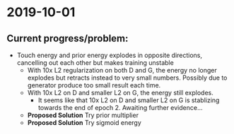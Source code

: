 # 2019-10-01
## Current progress/problem:
* Touch energy and prior energy explodes in opposite directions, cancelling out each other but makes training unstable
    * With 10x L2 regularization on both D and G, the energy no longer explodes but retracts instead to very small numbers. Possibly due to generator produce too small result each time.
    * With 10x L2 on D and smaller L2 on G, the energy still explodes. 
        * It seems like that 10x L2 on D and smaller L2 on G is stablizing towards the end of epoch 2. Awaiting further evidence...
    * **Proposed Solution** Try prior multiplier
    * **Proposed Solution** Try sigmoid energy
